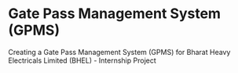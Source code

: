 # Gate Pass Management System (GPMS)
 
Creating a Gate Pass Management System (GPMS) for Bharat Heavy Electricals Limited (BHEL) - Internship Project 
